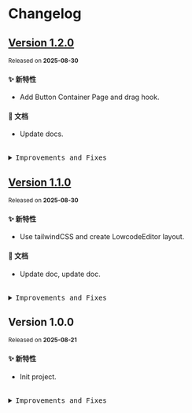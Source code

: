 # Changelog

## [Version&nbsp;1.2.0](https://github.com/eternallycyf/ims-view-low-code/compare/v1.1.0...v1.2.0)

<sup>Released on **2025-08-30**</sup>

#### ✨ 新特性

- Add Button Container Page and drag hook.

#### 📝 文档

- Update docs.

<br/>

<details>
<summary><kbd>Improvements and Fixes</kbd></summary>

#### What's improved

- Add Button Container Page and drag hook ([b92236d](https://github.com/eternallycyf/ims-view-low-code/commit/b92236d))

#### Documentation

- Update docs ([c4f06fc](https://github.com/eternallycyf/ims-view-low-code/commit/c4f06fc))

</details>

## [Version&nbsp;1.1.0](https://github.com/eternallycyf/ims-view-low-code/compare/v1.0.0...v1.1.0)

<sup>Released on **2025-08-30**</sup>

#### ✨ 新特性

- Use tailwindCSS and create LowcodeEditor layout.

#### 📝 文档

- Update doc, update doc.

<br/>

<details>
<summary><kbd>Improvements and Fixes</kbd></summary>

#### What's improved

- Use tailwindCSS and create LowcodeEditor layout ([0a13140](https://github.com/eternallycyf/ims-view-low-code/commit/0a13140))

#### Documentation

- Update doc ([836ae97](https://github.com/eternallycyf/ims-view-low-code/commit/836ae97))
- Update doc ([2f88b19](https://github.com/eternallycyf/ims-view-low-code/commit/2f88b19))

</details>

## Version&nbsp;1.0.0

<sup>Released on **2025-08-21**</sup>

#### ✨ 新特性

- Init project.

<br/>

<details>
<summary><kbd>Improvements and Fixes</kbd></summary>

#### What's improved

- Init project ([31d449e](https://github.com/eternallycyf/ims-view-low-code/commit/31d449e))

</details>

